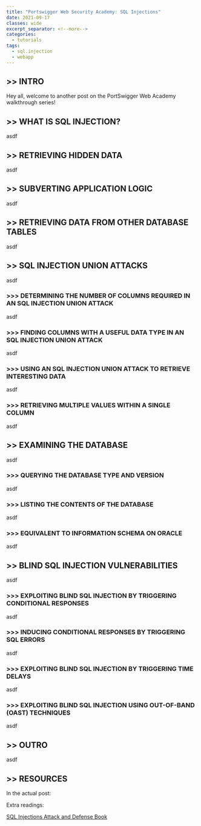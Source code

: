 ```yaml
---
title: "Portswigger Web Security Academy: SQL Injections"
date: 2021-09-17
classes: wide
excerpt_separator: <!--more-->
categories:
  - tutorials
tags:
  - sql.injection
  - webapp
---
```


## >> INTRO

Hey all, welcome to another post on the PortSwigger Web Academy walkthrough series!

## >> WHAT IS SQL INJECTION?

asdf

## >> RETRIEVING HIDDEN DATA

asdf

## >> SUBVERTING APPLICATION LOGIC

asdf

## >> RETRIEVING DATA FROM OTHER DATABASE TABLES

asdf

## >> SQL INJECTION UNION ATTACKS

asdf

### >>> DETERMINING THE NUMBER OF COLUMNS REQUIRED IN AN SQL INJECTION UNION ATTACK

asdf

### >>> FINDING COLUMNS WITH A USEFUL DATA TYPE IN AN SQL INJECTION UNION ATTACK

asdf

### >>> USING AN SQL INJECTION UNION ATTACK TO RETRIEVE INTERESTING DATA

asdf

### >>> RETRIEVING MULTIPLE VALUES WITHIN A SINGLE COLUMN

asdf

## >> EXAMINING THE DATABASE

asdf

### >>> QUERYING THE DATABASE TYPE AND VERSION

asdf

### >>> LISTING THE CONTENTS OF THE DATABASE

asdf


### >>> EQUIVALENT TO INFORMATION SCHEMA ON ORACLE

asdf


## >> BLIND SQL INJECTION VULNERABILITIES

asdf


### >>> EXPLOITING BLIND SQL INJECTION BY TRIGGERING CONDITIONAL RESPONSES

asdf


### >>> INDUCING CONDITIONAL RESPONSES BY TRIGGERING SQL ERRORS

asdf


### >>> EXPLOITING BLIND SQL INJECTION BY TRIGGERING TIME DELAYS

asdf


### >>> EXPLOITING BLIND SQL INJECTION USING OUT-OF-BAND (OAST) TECHNIQUES


asdf

## >> OUTRO


asdf

## >> RESOURCES

In the actual post:

Extra readings:

[SQL Injections Attack and Defense Book](https://www.amazon.com/Injection-Attacks-Defense-Justin-Clarke/dp/1597499633/ref=sr_1_3?dchild=1&keywords=sql+injection&qid=1632336050&sr=8-3)